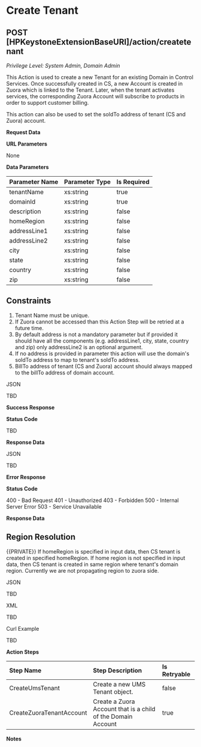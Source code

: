 # Create Tenant
## POST [HPKeystoneExtensionBaseURI]/action/createtenant
*Privilege Level: System Admin, Domain Admin*  
 
This Action is used to create a new Tenant for an existing Domain in Control Services. Once successfully created in CS, a new Account is created in Zuora which is linked to the Tenant. Later, when the tenant activates services, the corresponding Zuora Account will subscribe to products in order to support customer billing.

This action can also be used to set the soldTo address of tenant (CS and Zuora) account.

**Request Data**  

**URL Parameters**

None

**Data Parameters**

|Parameter Name|Parameter Type|Is Required|
|:----------------|:----------------|:----------------|
|tenantName|xs:string|true|
|domainId|xs:string|true|
|description|xs:string|false|
|homeRegion|xs:string|false|
|addressLine1|xs:string|false|
|addressLine2|xs:string|false|
|city|xs:string|false|
|state|xs:string|false|
|country|xs:string|false|
|zip|xs:string|false|

## Constraints ##
1. Tenant Name must be unique.
1. If Zuora cannot be accessed than this Action Step will be retried at a future time.
1. By default address is not a mandatory parameter but if provided it should have all the components (e.g. addressLine1, city, state, country and zip) only addressLine2 is an optional argument.
1. If no address is provided in parameter this action will use the domain's soldTo address to map to tenant's soldTo address.
1. BillTo address of tenant (CS and Zuora) account should always mapped to the billTo address of domain account.

JSON

TBD

**Success Response**

**Status Code**

TBD

**Response Data**

JSON

TBD

**Error Response**

**Status Code**

400 - Bad Request
401 - Unauthorized
403 - Forbidden
500 - Internal Server Error
503 - Service Unavailable

**Response Data**


## Region Resolution ##
{{PRIVATE}} If homeRegion is specified in input data, then CS tenant is created in specified homeRegion. If home region is not specified in input data, then CS tenant is created in same region where tenant's domain region. Currently we are not propagating region to zuora side.

JSON

TBD  

XML

TBD  

Curl Example

TBD 

**Action Steps**

|Step Name|Step Description|Is Retryable|
|:----------------|:----------------|:----------------|
|CreateUmsTenant|Create a new UMS Tenant object.|false|
|CreateZuoraTenantAccount|Create a Zuora Account that is a child of the Domain Account|true|

**Notes**
